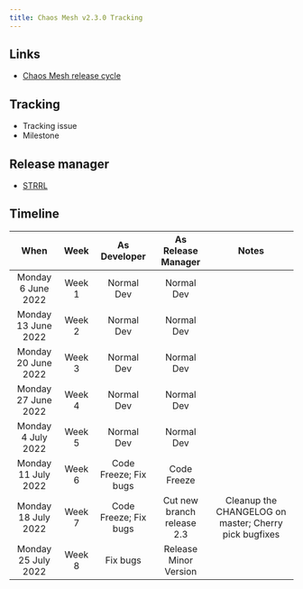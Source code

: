 ```yaml
---
title: Chaos Mesh v2.3.0 Tracking
---
```


## Links

- [Chaos Mesh release cycle](release-cycle.md)

## Tracking

- Tracking issue
- Milestone

## Release manager

- [STRRL](https://github.com/STRRL)

## Timeline

| When | Week | As Developer | As Release Manager | Notes |
| :---: | :---: | :---: | :---: | :---: |
| Monday 6 June 2022 | Week 1 | Normal Dev  | Normal Dev ||
| Monday 13 June 2022 | Week 2 | Normal Dev | Normal Dev ||
| Monday 20 June 2022 | Week 3 | Normal Dev | Normal Dev ||
| Monday 27 June 2022 | Week 4 | Normal Dev | Normal Dev ||
| Monday 4 July 2022  | Week 5 | Normal Dev | Normal Dev ||
| Monday 11 July 2022 | Week 6 | Code Freeze; Fix bugs | Code Freeze ||
| Monday 18 July 2022 | Week 7 | Code Freeze; Fix bugs | Cut new branch release 2.3 | Cleanup the CHANGELOG on master; Cherry pick bugfixes |
| Monday 25 July 2022 | Week 8 | Fix bugs | Release Minor Version ||
